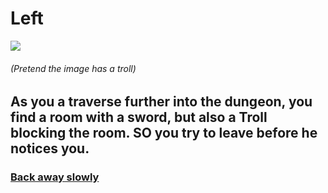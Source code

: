 # Left
![](https://static.wikia.nocookie.net/dungeonkeeper/images/6/62/GuardRoom.jpg/revision/latest/top-crop/width/360/height/450?cb=20120819012209)
###### (Pretend the image has a troll)

##  As you a traverse further into the dungeon, you find a room with a sword, but also a Troll blocking the room. SO you try to leave before he notices you.

### [Back away slowly](BackOff.md)
